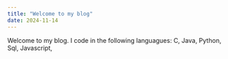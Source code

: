 ```yaml
---
title: "Welcome to my blog"
date: 2024-11-14
---
```

Welcome to my blog.
I code in the following languagues: 
C,
Java,
Python,
Sql,
Javascript,
